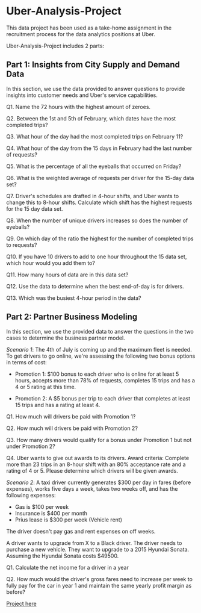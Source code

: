 # Uber-Analysis-Project
This data project has been used as a take-home assignment in the recruitment process for the data analytics positions at Uber.

Uber-Analysis-Project includes 2 parts:
## Part 1: Insights from City Supply and Demand Data
In this section, we use the data provided to answer questions to provide insights into customer needs and Uber's service capabilities.

Q1. Name the 72 hours with the highest amount of zeroes.

Q2. Between the 1st and 5th of February, which dates have the most completed trips?

Q3. What hour of the day had the most completed trips on February 11? 

Q4. What hour of the day from the 15 days in February had the last number of requests?

Q5. What is the percentage of all the eyeballs that occurred on Friday?

Q6. What is the weighted average of requests per driver for the 15-day data set?

Q7. Driver's schedules are drafted in 4-hour shifts, and Uber wants to change this to 8-hour shifts. Calculate which shift has the highest requests for the 15 day data set.

Q8. When the number of unique drivers increases so does the number of eyeballs?

Q9. On which day of the ratio the highest for the number of completed trips to requests?

Q10. If you have 10 drivers to add to one hour throughout the 15 data set, which hour would you add them to?

Q11. How many hours of data are in this data set?

Q12. Use the data to determine when the best end-of-day is for drivers.

Q13. Which was the busiest 4-hour period in the data?

## Part 2: Partner Business Modeling
In this section, we use the provided data to answer the questions in the two cases to determine the business partner model.

*Scenario 1*: The 4th of July is coming up and the maximum fleet is needed. To get drivers to go online, we're assessing the following two bonus options in terms of cost:

- Promotion 1: $100 bonus to each driver who is online for at least 5 hours, accepts more than 78% of requests, completes 15 trips and has a 4 or 5 rating at this time.

- Promotion 2: A $5 bonus per trip to each driver that completes at least 15 trips and has a rating at least 4.

Q1. How much will drivers be paid with Promotion 1?

Q2. How much will drivers be paid with Promotion 2?

Q3. How many drivers would qualify for a bonus under Promotion 1 but not under Promotion 2?

Q4. Uber wants to give out awards to its drivers. Award criteria: Complete more than 23 trips in an 8-hour shift with an 80% acceptance rate and a rating of 4 or 5. Please determine which drivers will be given awards.

*Scenario 2*: A taxi driver currently generates $300 per day in fares (before expenses), works five days a week, takes two weeks off, and has the following expenses:

- Gas is $100 per week
- Insurance is $400 per month
- Prius lease is $300 per week (Vehicle rent)

The driver doesn't pay gas and rent expenses on off weeks.

A driver wants to upgrade from X to a Black driver. The driver needs to purchase a new vehicle. They want to upgrade to a 2015 Hyundai Sonata. Assuming the Hyundai Sonata costs $49500.

Q1. Calculate the net income for a driver in a year

Q2. How much would the driver's gross fares need to increase per week to fully pay for the car in year 1 and maintain the same yearly profit margin as before?

[Project here](https://github.com/DuyDuong47/Uber-Analysis-Project/blob/9abcb0fdce510cf0a97bda1aa0e70b34bb671563/Uber/Uber_Project.ipynb)
